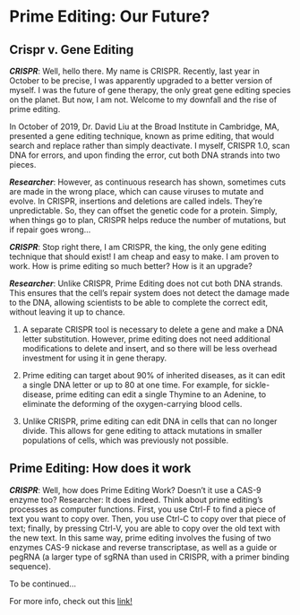 # Prime Editing: Our Future? #
## Crispr v. Gene Editing ##

***CRISPR***: Well, hello there. My name is CRISPR. Recently, last year in October to be precise, I was apparently upgraded to a better version of myself. I was the future of gene therapy, the only great gene editing species on the planet. But now, I am not. Welcome to my downfall and the rise of prime editing. 

In October of 2019, Dr. David Liu at the Broad Institute in Cambridge, MA, presented a gene editing technique, known as prime editing, that would search and replace rather than simply deactivate. I myself, CRISPR 1.0, scan DNA for errors, and upon finding the error, cut both DNA strands into two pieces. 

***Researcher***: However, as continuous research has shown, sometimes cuts are made in the wrong place, which can cause viruses to mutate and evolve. In CRISPR, insertions and deletions are called indels. They’re unpredictable. So, they can offset the genetic code for a protein. Simply, when things go to plan, CRISPR helps reduce the number of mutations, but if repair goes wrong…

***CRISPR***: Stop right there, I am CRISPR, the king, the only gene editing technique that should exist! I am cheap and easy to make. I am proven to work. How is prime editing so much better? How is it an upgrade?

***Researcher***: Unlike CRISPR, Prime Editing does not cut both DNA strands. This ensures that the cell’s repair system does not detect the damage made to the DNA, allowing scientists to be able to complete the correct edit, without leaving it up to chance.
  
1. A separate CRISPR tool is necessary to delete a gene and make a DNA letter substitution. However, prime editing does not need additional modifications to delete and insert, and so there will be less overhead investment for using it in gene therapy.

2. Prime editing can target about 90% of inherited diseases, as it can edit a single DNA letter or up to 80 at one time. For example, for sickle-disease, prime editing can edit a single Thymine to an Adenine, to eliminate the deforming of the oxygen-carrying blood cells.
 
3. Unlike CRISPR, prime editing can edit DNA in cells that can no longer divide. This allows for gene editing to attack mutations in smaller populations of cells, which was previously not possible.

## Prime Editing: How does it work ##
***CRISPR***: Well, how does Prime Editing Work? Doesn’t it use a CAS-9 enzyme too?
Researcher: It does indeed. Think about prime editing’s processes as computer functions. First, you use Ctrl-F to find a piece of text you want to copy over. Then, you use Ctrl-C to copy over that piece of text; finally, by pressing Ctrl-V, you are able to copy over the old text with the new text. In this same way, prime editing involves the fusing of two enzymes CAS-9 nickase and reverse transcriptase, as well as a guide or pegRNA (a larger type of sgRNA than used in CRISPR, with a primer binding sequence). 

To be continued...

For more info, check out this [link!](https://www.frontiersin.org/articles/10.3389/fgene.2020.00528/full)
